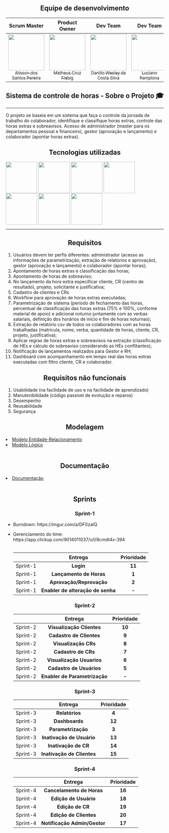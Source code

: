 <!DOCTYPE html>
<html lang="en" data-color-mode="auto" data-light-theme="light" data-dark-theme="dark" data-a11y-animated-images="system">
  <head>

 <h2 align="center">Equipe de desenvolvimento</h2>
    
| **Scrum Master**        | **Product Owner**    |**Dev Team**        | **Dev Team**    | **Dev Team**        |**Dev Team**    |
| :-------------: | :-------------: |:-------------: | :-------------: |:-------------: | :-------------: |
| [<img src="https://avatars.githubusercontent.com/u/111581261?v=4"  width=115><br><sub>Alisson dos Santos Pereira</sub>](https://github.com/4l1son) |   [<img src="https://avatars.githubusercontent.com/u/61194755?v=4" width=115><br><sub>Matheus Cruz Fiebig</sub>](https://github.com/matheus-fiebig)   | [<img src="https://avatars.githubusercontent.com/u/111617208?v=4" width=115><br><sub>Danillo Wesley da Costa Silva</sub>](https://github.com/zZzidanillo) | [<img src="https://avatars.githubusercontent.com/u/102562662?v=4" width=115><br><sub>Luciano Pamplona</sub>](https://github.com/lucianonps) | [<img src="https://avatars.githubusercontent.com/u/111614619?v=4" width=115><br><sub>Wagner de Deus Silva Junior</sub>](https://github.com/wdeus) | [<img src="https://avatars.githubusercontent.com/u/99774131?v=4" width=115><br><sub>Lucas Caetano da Silva</sub>](https://github.com/L0uks)


<h2  align="center">Sistema de controle de horas - Sobre o Projeto 🎓</h2>
<hr>
<p align="left">O projeto se baseia em um sistema que faça o controle da jornada de trabalho do colaborador, identifique e classifique horas extras, controle das horas extras e sobreavisos. Acesso de administrador (master para os departamentos pessoal e financeiro), gestor (aprovação e lançamento) e colaborador (apontar horas extras).</p>





<h2 align="center">Tecnologias utilizadas</h2>

<div style="display: inline_block">
<img align="center" src="https://cdn.jsdelivr.net/gh/devicons/devicon/icons/java/java-original-wordmark.svg" width=100 />
<img align="center" src="https://cdn.jsdelivr.net/gh/devicons/devicon/icons/spring/spring-original-wordmark.svg" width=100 />
<img align="center" src="https://cdn.jsdelivr.net/npm/simple-icons@3.13.0/icons/apachemaven.svg" width=100 />
<img align="center" src="https://cdn.jsdelivr.net/gh/devicons/devicon/icons/mysql/mysql-plain-wordmark.svg" width=100>
<img align="center" src="https://cdn.jsdelivr.net/gh/devicons/devicon/icons/vuejs/vuejs-original-wordmark.svg" width=100>
<img align="center" src="https://cdn.jsdelivr.net/gh/devicons/devicon/icons/typescript/typescript-original.svg" width=100>
<img align="center" src="https://cdn.jsdelivr.net/gh/devicons/devicon/icons/css3/css3-plain-wordmark.svg" width=100 />
          

</div>


<hr>
<h2 align="center">Requisitos</h2>
<ol><li>Usuários devem ter perfis diferentes: administrador (acesso as informações de parametrização, extração de relatórios e aprovação), gestor (aprovação e lançamento) e colaborador (apontar horas);</li>
  <li>Apontamento de horas extras e classificação das horas;</li>
  <li>Apontamento de horas de sobreaviso;</li>
  <li>No lançamento da hora extra especificar cliente, CR (centro de resultado), projeto, solicitante e justificativa;</li>
  <li>Cadastro de clientes e CRs</li>
  <li>Workflow para aprovação de horas extras executadas;</li>
  <li>Parametrização de sistema (período de fechamento das horas, percentual de classificação das horas extras (75% e 100%, conforme material de apoio) e adicional noturno juntamente com as verbas salariais, definição dos horários de início e fim de horas noturnas);</li>
  <li>Extração de relatório csv de todos os colaboradores com as horas trabalhadas (matrícula, nome, verba, quantidade de horas, cliente, CR, projeto, justificativa);</li>
  <li>Aplicar regras de horas extras e sobreavisos na extração (classificação de HEs e cálculo do sobreaviso considerando as HEs conflitantes);</li>
  <li>Notificação de lançamentos realizados para Gestor e RH;</li>
  <li>Dashboard com acompanhamento em tempo real das horas extras executadas com filtro cliente, CR e colaborador.</li>
  </ol>
    <h2 align="center">Requisitos não funcionais</h2>
    <ol>
      <li>Usabilidade (na facilidade de uso e na facilidade de aprendizado)</li>
      <li>Manutenibilidade (código passível de evolução e reparos)</li>
      <li>Desempenho</li>
      <li>Reusabilidade</li>
      <li>Segurança</li>
    </ol>
   
   <h2 align="center">Modelagem</h2>
   <li><a href="https://github.com/api-3sem-pixel-api/api/blob/develop/assets/ModelagemApiMER.png">Modelo Entidade-Relacionamento</a></li>
   <li><a href="https://github.com/api-3sem-pixel-api/api/blob/develop/assets/WhatsApp%20Image%202023-09-22%20at%2022.06.18.jpeg">Modelo Lógico</a></li>
   <br>
   
   <h2 align="center">Documentação</h2>
   <li><a href="https://github.com/api-3sem-pixel-api/api/blob/develop/assets/Documenta%C3%A7%C3%A3o.pdf"> Documentação </a></li>
   <br>
   
   <h2 align="center">Sprints</h2>
   
   <h3 align="center">Sprint-1</h3>
   <ul>
     <li>Burndown: https://imgur.com/a/DF0zaIQ</li>
   </ul>
   <ul> 
   <li> Gerenciamento do time: https://app.clickup.com/9014011037/v/l/8cmdt4x-394</li>
   <br>
   
    
|      | **Entrega**    |**Prioridade**  |   
| :-------------: | :-------------: |:-------------: | 
|   Sprint-1    |      **Login**           |   **11**              |
|   Sprint-1    |      **Lançamento de Horas** | **1** |
|   Sprint-1    |      **Aprovação/Reprovação** | **2** |
|   Sprint-1    |      **Enabler de alteração de senha** | **-** |
   </ul>
   
   <h3 align="center">Sprint-2</h3>
   <ul> 

|      | **Entrega**    |**Prioridade**  |   
| :-------------: | :-------------: |:-------------: | 
|   Sprint-2    |      **Visualização Clientes**           |   **10**              |
|   Sprint-2    |      **Cadastro de Clientes** | **9** |
|   Sprint-2    |      **Visualização CRs** | **8** |
|   Sprint-2    |      **Cadastro de CRs** | **7** |
|   Sprint-2    |      **Visualização Usuarios** | **6** |
|   Sprint-2    |      **Cadastro de Usuários** | **5** |
|   Sprint-2    |      **Enabler de Parametrização** | **-** |
   </ul>
   
   <h3 align="center">Sprint-3</h3>
       <ul>

|      | **Entrega**    |**Prioridade**  |   
| :-------------: | :-------------: |:-------------: | 
|   Sprint-3    |      **Relatórios**           |   **4**              |
|   Sprint-3    |      **Dashboards** | **12** |
|   Sprint-3    |      **Parametrização** | **3** |
|   Sprint-3    |      **Inativação de Usuário** | **13** |
|   Sprint-3    |      **Inativação de CR** | **14** |
|   Sprint-3    |      **Inativação de Clientes** | **15** |
   </ul>
   
   <h3 align="center">Sprint-4</h3>
     <ul>

|      | **Entrega**    |**Prioridade**  |   
| :-------------: | :-------------: |:-------------: | 
|   Sprint-4    |      **Cancelamento de Horas**           |   **16**              |
|   Sprint-4    |      **Edição de Usuário**          |   **18**              |
|   Sprint-4    |      **Edição de CR**          |   **19**              |
|   Sprint-4    |      **Edição de Clientes**          |   **20**              |
|   Sprint-4    |      **Notificação Admin/Gestor**          |   **17**              |
   </ul>
